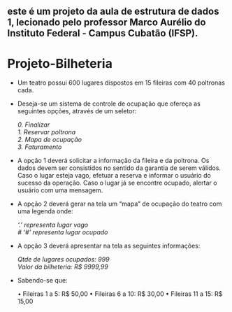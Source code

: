 ## este é um projeto da aula de estrutura de dados 1, lecionado pelo professor Marco Aurélio do Instituto Federal - Campus Cubatão (IFSP).

# Projeto-Bilheteria

- Um teatro possui 600 lugares dispostos em 15 fileiras com 40 poltronas cada.

- Deseja-se um sistema de controle de ocupação que ofereça as seguintes opções, através de um seletor:

  <i>0.	Finalizar</i><br>
  <i>1.	Reservar poltrona</i><br>
  <i>2.	Mapa de ocupação</i><br>
  <i>3.	Faturamento</i><br>

- A opção 1 deverá solicitar a informação da fileira e da poltrona. Os dados devem ser consistidos no sentido da garantia de serem válidos. Caso o lugar esteja vago, efetuar a reserva e informar o usuário do sucesso da operação. Caso o lugar já se encontre ocupado, alertar o usuário com uma mensagem.

- A opção 2 deverá gerar na tela um “mapa” de ocupação do teatro com uma legenda onde:

  <i> ‘.’ representa lugar vago</i><br>
  <i> # ‘#’ representa lugar ocupado</i><br>

- A opção 3 deverá apresentar na tela as seguintes informações:

  <i> Qtde de lugares ocupados: 	999</i><br>
  <i>Valor da bilheteria: 		R$ 9999,99</i><br>

- Sabendo-se que:

   •	Fileiras 1 a 5:		R$ 50,00
   •	Fileiras 6 a 10:	R$ 30,00
   •	Fileiras 11 a 15:	R$ 15,00
